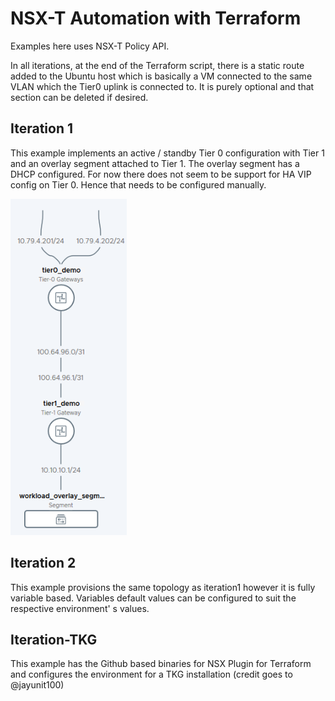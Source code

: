 # NSX-T Automation with Terraform

Examples here uses NSX-T Policy API. 

In all iterations, at the end of the Terraform script, there is a static route added to the Ubuntu host which is basically a VM connected to the same VLAN which the Tier0 uplink is connected to. It is purely optional and that section can be deleted if desired.


## Iteration 1 

This example implements an active / standby Tier 0 configuration with Tier 1 and an overlay segment attached to Tier 1. The overlay segment has a DHCP configured. For now there does not seem to be support for HA VIP config on Tier 0. Hence that needs to be configured manually.

![](Iteration1_Topology.png)

## Iteration 2

This example provisions the same topology as iteration1 however it is fully variable based. Variables default values can be configured to suit the respective environment' s values. 

## Iteration-TKG

This example has the Github based binaries for NSX Plugin for Terraform and configures the environment for a TKG installation (credit goes to @jayunit100)

